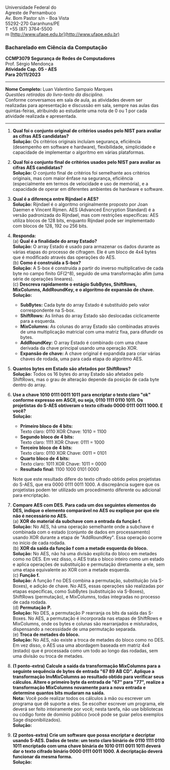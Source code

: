 Universidade Federal do  
Agreste de Pernambuco  
Av. Bom Pastor s/n - Boa Vista  
55292-270 Garanhuns/PE  
T +55 (87) 3764-5500  
m [http://www.ufape.edu.br](http://www.ufape.edu.br)  

### Bacharelado em Ciência da Computação  
**CCMP3079 Segurança de Redes de Computadores**  
Prof. Sérgio Mendonça  
**Atividade Cap. 05 - AES**  
**Para 20/11/2023**

---

**Nome Completo:** Luan Valentino Sampaio Marques  
*Questões retiradas do livro-texto da disciplina.*  
Conforme conversamos em sala de aula, as atividades devem ser realizadas para apresentação e discussão em sala, sempre nas aulas das quintas-feiras, atribuindo ao estudante uma nota de 0 ou 1 por cada atividade realizada e apresentada.

---

1. **Qual foi o conjunto original de critérios usados pelo NIST para avaliar as cifras AES candidatas?**  
   **Solução:** Os critérios originais incluíam segurança, eficiência (desempenho em software e hardware), flexibilidade, simplicidade e capacidade de implementar o algoritmo em várias plataformas.

2. **Qual foi o conjunto final de critérios usados pelo NIST para avaliar as cifras AES candidatas?**  
   **Solução:** O conjunto final de critérios foi semelhante aos critérios originais, mas com maior ênfase na segurança, eficiência (especialmente em termos de velocidade e uso de memória), e a capacidade de operar em diferentes ambientes de hardware e software.

3. **Qual é a diferença entre Rijndael e AES?**  
   **Solução:** Rijndael é o algoritmo originalmente proposto por Joan Daemen e Vincent Rijmen. AES (Advanced Encryption Standard) é a versão padronizada do Rijndael, mas com restrições específicas: AES utiliza blocos de 128 bits, enquanto Rijndael pode ser implementado com blocos de 128, 192 ou 256 bits.

4. **Responda:**  
   (a) **Qual é a finalidade do array Estado?**  
   **Solução:** O array Estado é usado para armazenar os dados durante as várias etapas do processo de cifragem. Ele é um bloco de 4x4 bytes que é modificado através das operações do AES.  
   (b) **Como é construída a S-box?**  
   **Solução:** A S-box é construída a partir do inverso multiplicativo de cada byte no campo finito GF(2^8), seguido de uma transformação afim (uma série de operações lineares).  
   (c) **Descreva rapidamente o estágio SubBytes, ShiftRows, MixColumns, AddRoundKey, e o algoritmo de expansão de chave.**  
   **Solução:**  
   - **SubBytes:** Cada byte do array Estado é substituído pelo valor correspondente na S-box.  
   - **ShiftRows:** As linhas do array Estado são deslocadas ciclicamente para a esquerda.  
   - **MixColumns:** As colunas do array Estado são combinadas através de uma multiplicação matricial com uma matriz fixa, para difundir os bytes.  
   - **AddRoundKey:** O array Estado é combinado com uma chave derivada da chave principal usando uma operação XOR.  
   - **Expansão de chave:** A chave original é expandida para criar várias chaves de rodada, uma para cada etapa do algoritmo AES.

5. **Quantos bytes em Estado são afetados por ShiftRows?**  
   **Solução:** Todos os 16 bytes do array Estado são afetados pelo ShiftRows, mas o grau de alteração depende da posição de cada byte dentro do array.

6. **Use a chave 1010 0111 0011 1011 para encriptar o texto claro "ok" conforme expresso em ASCII, ou seja, 0110 1111 0110 1011. Os projetistas do S-AES obtiveram o texto cifrado 0000 0111 0011 1000. E você?**  
   **Solução:**  
   - **Primeiro bloco de 4 bits:**  
     Texto claro: 0110 XOR Chave: 1010 = 1100  
   - **Segundo bloco de 4 bits:**  
     Texto claro: 1111 XOR Chave: 0111 = 1000  
   - **Terceiro bloco de 4 bits:**  
     Texto claro: 0110 XOR Chave: 0011 = 0101  
   - **Quarto bloco de 4 bits:**  
     Texto claro: 1011 XOR Chave: 1011 = 0000  
   - **Resultado final:** 1100 1000 0101 0000

   Note que este resultado difere do texto cifrado obtido pelos projetistas do S-AES, que era 0000 0111 0011 1000. A discrepância sugere que os projetistas podem ter utilizado um procedimento diferente ou adicional para encriptação.

7. **Compare AES com DES. Para cada um dos seguintes elementos do DES, indique o elemento comparável no AES ou explique por que ele não é necessário no AES.**  
   (a) **XOR do material da subchave com a entrada da função f.**  
   **Solução:** No AES, há uma operação semelhante onde a subchave é combinada com o estado (conjunto de dados em processamento) usando XOR durante a etapa de "AddRoundKey". Essa operação ocorre no início de cada rodada.  
   (b) **XOR da saída da função f com a metade esquerda do bloco.**  
   **Solução:** No AES, não há uma divisão explícita do bloco em metades como no DES. Em vez disso, o AES trata o bloco inteiro como um estado e aplica operações de substituição e permutação diretamente a ele, sem uma etapa equivalente ao XOR com a metade esquerda.  
   (c) **Função f.**  
   **Solução:** A função f no DES combina a permutação, substituição (via S-Boxes), e adição de chave. No AES, essas operações são realizadas por etapas específicas, como SubBytes (substituição via S-Boxes), ShiftRows (permutação), e MixColumns, todas integradas no processo de cada rodada.  
   (d) **Permutação P.**  
   **Solução:** No DES, a permutação P rearranja os bits da saída das S-Boxes. No AES, a permutação é incorporada nas etapas de ShiftRows e MixColumns, onde os bytes e colunas são rearranjados e misturados, dispensando a necessidade de uma permutação separada.  
   (e) **Troca de metades do bloco.**  
   **Solução:** No AES, não existe a troca de metades do bloco como no DES. Em vez disso, o AES usa uma abordagem baseada em matriz 4x4 (estado) que é processada como um todo ao longo das rodadas, sem uma divisão ou troca de metades.

8. **(1 ponto-extra) Calcule a saída da transformação MixColumns para a seguinte sequência de bytes de entrada "67 89 AB CD". Aplique a transformação InvMixColumns ao resultado obtido para verificar seus cálculos. Altere o primeiro byte da entrada de "67" para "77", realize a transformação MixColumns novamente para a nova entrada e determine quantos bits mudaram na saída.**  
   **Nota:** Você pode realizar todos os cálculos à mão ou escrever um programa que dê suporte a eles. Se escolher escrever um programa, ele deverá ser feito inteiramente por você; nesta tarefa, não use bibliotecas ou código fonte de domínio público (você pode se guiar pelos exemplos Sage disponibilizados).  
   **Solução:**

9. **(2 pontos-extra) Crie um software que possa encriptar e decriptar usando S-AES. Dados de teste: um texto claro binário de 0110 1111 0110 1011 encriptado com uma chave binária de 1010 0111 0011 1011 deverá dar o texto cifrado binário 0000 0111 0011 1000. A decriptação deverá funcionar da mesma forma.**  
   **Solução:**
